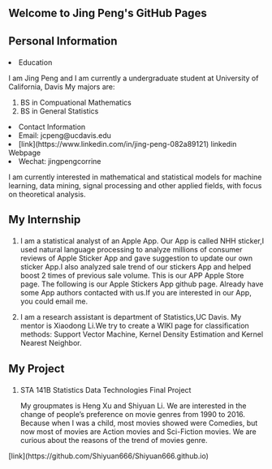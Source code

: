 ## Welcome to Jing Peng's GitHub Pages

<h2><p class = "blue"> Personal Information </p></h2>
<li> Education </li>
<p> I am Jing Peng and I am currently a undergraduate student at University of California, Davis
My majors are:
<ol>
<li> BS in Compuational Mathematics </li>
<li> BS in General Statistics </li>
</ol>
</p>
<li> Contact Information </li>
<li> Email: jcpeng@ucdavis.edu </li>
<li> 
  [link](https://www.linkedin.com/in/jing-peng-082a89121)
  <a herf="https://www.linkedin.com/in/jing-peng-082a89121"> linkedin Webpage</a>
</li> 
<li> Wechat: jingpengcorrine </li>

<p>
I am currently interested in mathematical and statistical models for machine learning, data mining, signal processing and other applied fields, with focus on theoretical analysis.
</p>

<h2><p class = "blue"> My Internship </p></h2>
<ol>
<li><p>
I am a statistical analyst of an Apple App. Our App is called NHH sticker,I used natural language processing to analyze millions of consumer reviews of Apple Sticker App and gave suggestion to update our own sticker App.I also analyzed sale trend of our stickers App and helped boost 2 times of previous sale volume. This is our <a herf="https://itunes.apple.com/cn/app/nhh-stickers/id1161646735?l=en&mt=8"> APP Apple Store page</a>.  The following is our <a herf="https://github.com/TintPoint/StickerDatabase"> Apple Stickers App github page</a>. Already have some App authors contacted with us.If you are interested in our App, you could email me.
</p></li>

<li><p>
I am a research assistant is department of Statistics,UC Davis. My mentor is <a herf="http://www.stat.ucdavis.edu/~xdgli/"> Xiaodong Li</a>.We try to create a WIKI page for classification methods: Support Vector Machine, Kernel Density
Estimation and Kernel Nearest Neighbor.
</p></li>

</ol>
<h2><p class = "blue"> My Project </p></h2>
<ol>
<li> STA 141B  Statistics Data Technologies Final Project</li>
<p> My groupmates is <a herf="https://heng19.github.io/UC-Davis-Heng-Xu/"> Heng Xu</a> and <a herf="https://github.com/Shiyuan666/Shiyuan666.github.io/"> Shiyuan Li</a>. We are interested in the change of people’s preference on movie genres from 1990 to 2016. Because when I was a child, most movies showed were Comedies, but now most of movies are Action movies and Sci-Fiction movies. We are curious about the reasons of the trend of movies genre.
</p>

</ol>
[link](https://github.com/Shiyuan666/Shiyuan666.github.io)

